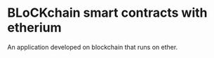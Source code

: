 # BLoCKchain smart contracts with etherium
An application developed on blockchain that runs on ether.
